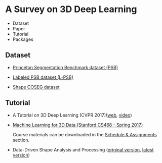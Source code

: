 # A Survey on 3D Deep Learning

* Dataset
* Paper
* Tutorial
* Packages

## Dataset

* [Princeton Segmentation Benchmark dataset (PSB)](http://segeval.cs.princeton.edu/)

* [Labeled PSB dataset (L-PSB)](https://people.cs.umass.edu/~kalo/papers/LabelMeshes/)

* [Shape COSEG dataset](http://irc.cs.sdu.edu.cn/~yunhai/public_html/ssl/ssd.htm)

## Tutorial

* A Tutorial on 3D Deep Learning (CVPR 2017)([web](http://3ddl.stanford.edu/), [video](https://www.youtube.com/watch?v=8CenT_4HWyY))

* [Machine Learning for 3D Data (Stanford CS468 - Spring 2017)](http://graphics.stanford.edu/courses/cs468-17-spring/)
  
  Course materials can be downloaded in the [Schedule & Assignments](http://graphics.stanford.edu/courses/cs468-17-spring/schedule.html) section.

* Data-Driven Shape Analysis and Processing ([original version](https://people.cs.umass.edu/~kalo/papers/EGstar16/data_driven_shape.pdf), [latest version](https://people.cs.umass.edu/~kalo/datadrivenshape/data_driven_shape.pdf))
